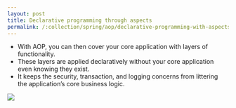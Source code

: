 ```yaml
---
layout: post
title: Declarative programming through aspects
permalink: /:collection/spring/aop/declarative-programming-with-aspects
---
```


- With AOP, you can then cover your core application with layers of functionality.
- These layers are applied declaratively without your core application even knowing they exist.
- It keeps the security, transaction, and logging concerns from littering the application’s core business logic.

![]({{site.cdn}}/spring/spring-aop/cross-cutting-concerns.png)

